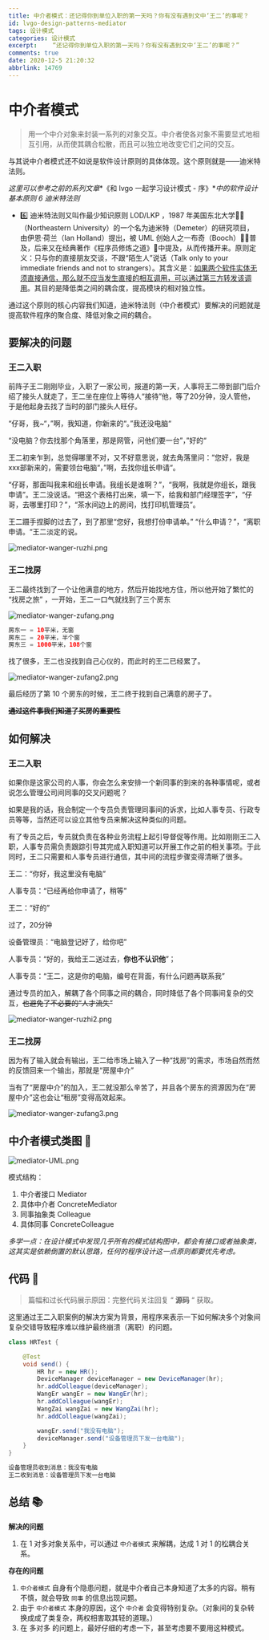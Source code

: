 ```yaml
---
title: 中介者模式：还记得你到单位入职的第一天吗？你有没有遇到文中‘王二’的事呢？
id: lvgo-design-patterns-mediator
tags: 设计模式
categories: 设计模式
excerpt: 　　“还记得你到单位入职的第一天吗？你有没有遇到文中‘王二’的事呢？”
comments: true
date: 2020-12-5 21:20:32
abbrlink: 14769
---
```


# 中介者模式

> 用一个中介对象来封装一系列的对象交互。中介者使各对象不需要显式地相互引用，从而使其耦合松散，而且可以独立地改变它们之间的交互。

与其说中介者模式还不如说是软件设计原则的具体体现。这个原则就是——迪米特法则。

*这里可以参考之前的系列文章**《和 lvgo 一起学习设计模式 - 序》**中的软件设计基本原则 6 迪米特法则*

- 6️⃣ 迪米特法则又叫作最少知识原则 LOD/LKP ，1987 年美国东北大学👨‍🎓（Northeastern University）的一个名为迪米特（Demeter）的研究项目，由伊恩·荷兰（Ian Holland）提出，被 UML 创始人之一布奇（Booch）🧙‍♂️普及，后来又在经典著作《程序员修炼之道》📕中提及，从而传播开来。原则定义：只与你的直接朋友交谈，不跟“陌生人”说话（Talk only to your immediate friends and not to strangers）。其含义是：<u>如果两个软件实体无须直接通信，那么就不应当发生直接的相互调用，可以通过第三方转发该调用</u>。其目的是降低类之间的耦合度，提高模块的相对独立性。

通过这个原则的核心内容我们知道，迪米特法则（中介者模式）要解决的问题就是提高软件程序的聚合度、降低对象之间的耦合。

## 要解决的问题

### 王二入职

前阵子王二刚刚毕业，入职了一家公司，报道的第一天，人事将王二带到部门后介绍了接头人就走了，王二坐在座位上等待人“接待”他，等了20分钟，没人管他，于是他起身去找了当时的部门接头人旺仔。

“仔哥，我~“，”啊，我知道，你新来的“。”我还没电脑“

“没电脑？你去找那个角落里，那是网管，问他们要一台”，”好的“

王二初来乍到，总觉得哪里不对，又不好意思说，就去角落里问：”您好，我是xxx部新来的，需要领台电脑“，”啊，去找你组长申请“。

“仔哥，那面叫我来和组长申请。我组长是谁啊？”，“我啊，我就是你组长，跟我申请”。王二没说话。“把这个表格打出来，填一下，给我和部门经理签字”，“仔哥，去哪里打印？”，“茶水间边上的房间，找打印机管理员”。

王二蹑手捏脚的过去了，到了那里“您好，我想打份申请单。” “什么申请？”，“离职申请。“王二淡定的说。

![mediator-wanger-ruzhi.png](https://i.loli.net/2020/12/03/6v5UQJkTwA8YqBZ.png)



### 王二找房

王二最终找到了一个让他满意的地方，然后开始找地方住，所以他开始了繁忙的 “找房之旅” ，一开始，王二一口气就找到了三个房东

![mediator-wanger-zufang.png](https://i.loli.net/2020/12/03/SBtYkczJxvgPwIm.png)

```java
房东一 = 10平米，无窗
房东二 = 20平米，半个窗
房东三 = 1000平米，108个窗
```

找了很多，王二也没找到自己心仪的，而此时的王二已经累了。

![mediator-wanger-zufang2.png](https://i.loli.net/2020/12/03/RdHNVnpkZlYjXtf.png)

最后经历了第 10 个房东的时候，王二终于找到自己满意的房子了。

~~**通过这件事我们知道了买房的重要性**~~



## 如何解决

### 王二入职

如果你是这家公司的人事，你会怎么来安排一个新同事的到来的各种事情呢，或者说怎么管理公司间同事的交叉问题呢？

如果是我的话，我会制定一个专员负责管理同事间的诉求，比如人事专员、行政专员等等，当然还可以设立其他专员来解决这种类似的问题。

有了专员之后，专员就负责在各种业务流程上起引导督促等作用。比如刚刚王二入职，人事专员需负责跟踪引导其完成入职知道可以开展工作之前的相关事项。于此同时，王二只需要和人事专员进行通信，其中间的流程步骤变得清晰了很多。

王二：“你好，我这里没有电脑”

人事专员：“已经再给你申请了，稍等”

王二：“好的”

过了，20分钟

设备管理员：“电脑登记好了，给你吧”

人事专员：“好的，我给王二送过去，**你也不认识他**”；

人事专员：“王二，这是你的电脑，编号在背面，有什么问题再联系我”

通过专员的加入，解耦了各个同事之间的耦合，同时降低了各个同事间复杂的交互，~~也避免了不必要的“人才流失”~~

![mediator-wanger-ruzhi2.png](https://i.loli.net/2020/12/03/XYe7vWomLqV3FKs.png)

### 王二找房

因为有了输入就会有输出，王二给市场上输入了一种“找房”的需求，市场自然而然的反馈回来一个输出，那就是“房屋中介”

当有了“房屋中介”的加入，王二就没那么辛苦了，并且各个房东的资源因为在“房屋中介”这也会让“租房”变得高效起来。

![mediator-wanger-zufang3.png](https://i.loli.net/2020/12/03/NUi32SgBvtb6X4E.png)



## 中介者模式类图 📌

![mediator-UML.png](https://i.loli.net/2020/12/03/hHZYAVLNRWvd2za.png)

模式结构：

1. 中介者接口 Mediator
2. 具体中介者 ConcreteMediator
3. 同事抽象类 Colleague
4. 具体同事 ConcreteColleague

*多学一点：在设计模式中发现几乎所有的模式结构图中，都会有接口或者抽象类，这其实是依赖倒置的默认思路，任何的程序设计这一点原则都要优先考虑。*

## 代码 📃

> 篇幅和过长代码展示原因：完整代码关注回复 “ **源码** “ 获取。

这里通过王二入职案例的解决方案为背景，用程序来表示一下如何解决多个对象间复杂交错导致程序难以维护最终崩溃（离职）的问题。

```java
class HRTest {

    @Test
    void send() {
        HR hr = new HR();
        DeviceManager deviceManager = new DeviceManager(hr);
        hr.addColleague(deviceManager);
        WangEr wangEr = new WangEr(hr);
        hr.addColleague(wangEr);
        WangZai wangZai = new WangZai(hr);
        hr.addColleague(wangZai);

        wangEr.send("我没有电脑");
        deviceManager.send("设备管理员下发一台电脑");
    }
}
```

```java
设备管理员收到消息：我没有电脑
王二收到消息：设备管理员下发一台电脑
```



## 总结 📚

**解决的问题**

1. 在 1 对多对象关系中，可以通过 `中介者模式` 来解耦，达成 1 对 1 的松耦合关系。

**存在的问题**

1. `中介者模式` 自身有个隐患问题，就是中介者自己本身知道了太多的内容。稍有不慎，就会导致 `同事` 的信息出现问题。
2. 由于 `中介者模式`  本身的原因，这个 `中介者` 会变得特别复杂。（对象间的复杂转换成成了类复杂，两权相害取其轻的道理。）
3. 在 多对多 的问题上，最好仔细的考虑一下，甚至考虑要不要用这种模式。
